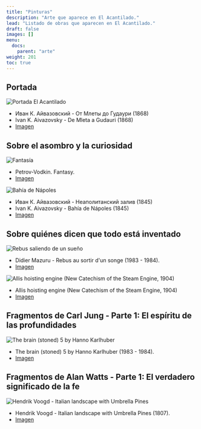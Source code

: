 ```yaml
---
title: "Pinturas"
description: "Arte que aparece en El Acantilado."
lead: "Listado de obras que aparecen en El Acantilado."
draft: false
images: []
menu:
  docs:
    parent: "arte"
weight: 201
toc: true
---
```



## Portada

![Portada El Acantilado](https://upload.wikimedia.org/wikipedia/commons/thumb/c/c1/%D0%98%D0%B2%D0%B0%D0%BD_%D0%9A._%D0%90%D0%B9%D0%B2%D0%B0%D0%B7%D0%BE%D0%B2%D1%81%D0%BA%D0%B8%D0%B9_-_%D0%9E%D1%82_%D0%9C%D0%BB%D0%B5%D1%82%D1%8B_%D0%B4%D0%BE_%D0%93%D1%83%D0%B4%D0%B0%D1%83%D1%80%D0%B8_%281868%29.jpg/640px-%D0%98%D0%B2%D0%B0%D0%BD_%D0%9A._%D0%90%D0%B9%D0%B2%D0%B0%D0%B7%D0%BE%D0%B2%D1%81%D0%BA%D0%B8%D0%B9_-_%D0%9E%D1%82_%D0%9C%D0%BB%D0%B5%D1%82%D1%8B_%D0%B4%D0%BE_%D0%93%D1%83%D0%B4%D0%B0%D1%83%D1%80%D0%B8_%281868%29.jpg)
* Иван К. Айвазовский - От Млеты до Гудаури (1868)
* Ivan K. Aivazovsky - De Mleta a Gudauri (1868)
* [Imagen](https://commons.wikimedia.org/wiki/File:%D0%98%D0%B2%D0%B0%D0%BD_%D0%9A._%D0%90%D0%B9%D0%B2%D0%B0%D0%B7%D0%BE%D0%B2%D1%81%D0%BA%D0%B8%D0%B9_-_%D0%9E%D1%82_%D0%9C%D0%BB%D0%B5%D1%82%D1%8B_%D0%B4%D0%BE_%D0%93%D1%83%D0%B4%D0%B0%D1%83%D1%80%D0%B8_(1868).jpg)


## Sobre el asombro y la curiosidad

![Fantasía](https://upload.wikimedia.org/wikipedia/commons/thumb/1/16/Petrov-Vodkin._Fantasy.jpg/613px-Petrov-Vodkin._Fantasy.jpg)
* Petrov-Vodkin. Fantasy.
* [Imagen](https://commons.wikimedia.org/wiki/File:Petrov-Vodkin._Fantasy.jpg)

![Bahía de Nápoles](https://upload.wikimedia.org/wikipedia/commons/thumb/f/f4/%D0%98%D0%B2%D0%B0%D0%BD_%D0%9A._%D0%90%D0%B9%D0%B2%D0%B0%D0%B7%D0%BE%D0%B2%D1%81%D0%BA%D0%B8%D0%B9_-_%D0%9D%D0%B5%D0%B0%D0%BF%D0%BE%D0%BB%D0%B8%D1%82%D0%B0%D0%BD%D1%81%D0%BA%D0%B8%D0%B9_%D0%B7%D0%B0%D0%BB%D0%B8%D0%B2_%281845%29.jpg/640px-%D0%98%D0%B2%D0%B0%D0%BD_%D0%9A._%D0%90%D0%B9%D0%B2%D0%B0%D0%B7%D0%BE%D0%B2%D1%81%D0%BA%D0%B8%D0%B9_-_%D0%9D%D0%B5%D0%B0%D0%BF%D0%BE%D0%BB%D0%B8%D1%82%D0%B0%D0%BD%D1%81%D0%BA%D0%B8%D0%B9_%D0%B7%D0%B0%D0%BB%D0%B8%D0%B2_%281845%29.jpg)
* Иван К. Айвазовский - Неаполитанский залив (1845)
* Ivan K. Aivazovsky - Bahía de Nápoles (1845)
* [Imagen](https://commons.wikimedia.org/wiki/File:%D0%98%D0%B2%D0%B0%D0%BD_%D0%9A._%D0%90%D0%B9%D0%B2%D0%B0%D0%B7%D0%BE%D0%B2%D1%81%D0%BA%D0%B8%D0%B9_-_%D0%9D%D0%B5%D0%B0%D0%BF%D0%BE%D0%BB%D0%B8%D1%82%D0%B0%D0%BD%D1%81%D0%BA%D0%B8%D0%B9_%D0%B7%D0%B0%D0%BB%D0%B8%D0%B2_%281845%29.jpg)


## Sobre quiénes dicen que todo está inventado

![Rebus saliendo de un sueño](https://upload.wikimedia.org/wikipedia/commons/thumb/c/ca/Rebus_au_sortir_d%27un_songe.jpg/800px-Rebus_au_sortir_d%27un_songe.jpg)
* Didier Mazuru - Rebus au sortir d'un songe (1983 - 1984).
* [Imagen](https://commons.wikimedia.org/wiki/File:Rebus_au_sortir_d%27un_songe.jpg)

![Allis hoisting engine (New Catechism of the Steam Engine, 1904)](https://upload.wikimedia.org/wikipedia/commons/thumb/f/f4/Allis_hoisting_engine_%28New_Catechism_of_the_Steam_Engine%2C_1904%29.jpg/800px-Allis_hoisting_engine_%28New_Catechism_of_the_Steam_Engine%2C_1904%29.jpg)
* Allis hoisting engine (New Catechism of the Steam Engine, 1904)
* [Imagen](https://commons.wikimedia.org/wiki/File:Allis_hoisting_engine_(New_Catechism_of_the_Steam_Engine,_1904).jpg)


## Fragmentos de Carl Jung - Parte 1: El espíritu de las profundidades

![The brain (stoned) 5 by Hanno Karlhuber](https://upload.wikimedia.org/wikipedia/commons/5/5f/The_brain_%28stoned%29_5_by_Hanno_Karlhuber.jpg)
* The brain (stoned) 5 by Hanno Karlhuber (1983 - 1984).
* [Imagen](https://commons.wikimedia.org/wiki/File:The_brain_(stoned)_5_by_Hanno_Karlhuber.jpg)



## Fragmentos de Alan Watts - Parte 1: El verdadero significado de la fe

![Hendrik Voogd - Italian landscape with Umbrella Pines](https://upload.wikimedia.org/wikipedia/commons/thumb/7/76/Hendrik_Voogd_-_Italian_landscape_with_Umbrella_Pines.jpg/800px-Hendrik_Voogd_-_Italian_landscape_with_Umbrella_Pines.jpg?20140121144540)
* Hendrik Voogd - Italian landscape with Umbrella Pines (1807).
* [Imagen](https://commons.wikimedia.org/wiki/File:Hendrik_Voogd_-_Italian_landscape_with_Umbrella_Pines.jpg)

